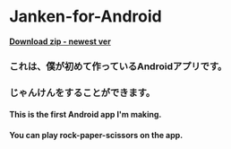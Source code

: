 # Janken-for-Android 
[**Download zip - newest ver**](https://github.com/haruki1234/janken-for-android/raw/main/zip/janken_v2.0.zip)

### これは、僕が初めて作っているAndroidアプリです。  
### じゃんけんをすることができます。

#### This is the first Android app I'm making.
#### You can play rock-paper-scissors on the app.
